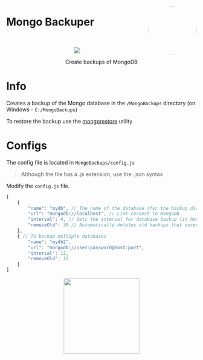 <p>
<a href="#">
<img src="https://raw.githubusercontent.com/fydne/MongoBackuper/master/bins/build.ico" width="128px" align="right" style="border-radius: 50%;" />
</a>

# Mongo Backuper
‎ 
<p align="center">
</p>
<p align="center">
<a href="#">
<img src="https://readme-typing-svg.herokuapp.com?font=Fira+Code&weight=500&pause=1000&color=2EF733&center=true&vCenter=true&repeat=false&random=false&width=435&height=25&lines=Mongo+Backuper">
</a>
</p>
<p align="center">
Create backups of MongoDB
</p>

# Info
Creates a backup of the Mongo database in the `/MongoBackups` directory (on Windows - `C:/MongoBackups`)

To restore the backup use the [mongorestore](https://github.com/mongodb/mongo-tools/tree/master/mongorestore) utility


# Configs
The config file is located in `MongoBackups/config.js`

> Although the file has a .js extension, use the .json syntax

Modify the `config.js` file.

```js
[
    {
        "name": "mydb", // The name of the database (for the backup directory), can be arbitrary
        "url": "mongodb://localhost", // Link-connect to MongoDB
        "interval": 4, // Sets the interval for database backup (in hours)
        "removeOld": 30 // Automatically deletes old backups that exceed the specified number of backups (In days) *But keeps one backup in any occasions.
    },
    { // To backup multiple databases
        "name": "mydb2",
        "url": "mongodb://user:password@host:port",
        "interval": 12,
        "removeOld": 15
    }
]
```

<p align="center">
<a href="#">
<img src="https://profile-counter.glitch.me/mongo_backuper/count.svg" width="200px" />
</a>
